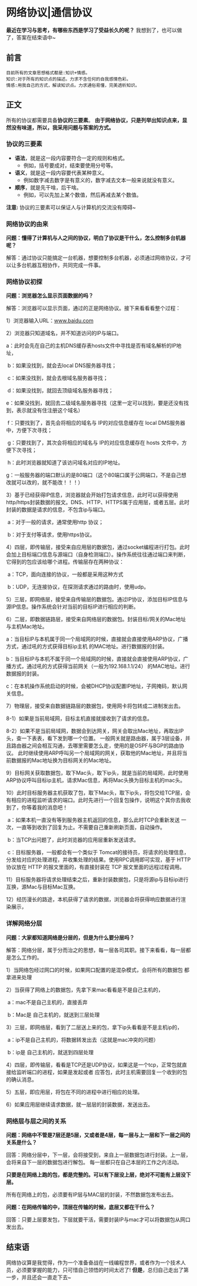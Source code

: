 # 网络协议|通信协议
**最近在学习与思考，有哪些东西是学习了受益长久的呢？**
我想到了，也可以做了，答案在结束语中~

## 前言
    目前所有的文章思想格式都是:知识+情感。
    知识:对于所有的知识点的描述。力求不含任何的自我感情色彩。
    情感:用我自己的方式，解读知识点。力求通俗易懂，完美透析知识。

## 正文
所有的协议都需要具备**协议的三要素**。
**由于网络协议，只是列举出知识点来，显然没有味道，所以，我采用问题与答案的方式。**

### 协议的三要素

- **语法**，就是这一段内容要符合一定的规则和格式。
    - 例如，括号要成对，结束要使用分号等。
- **语义**，就是这一段内容要代表某种意义。
    - 例如数字减去数字是有意义的，数字减去文本一般来说就没有意义。
- **顺序**，就是先干啥，后干啥。
    - 例如，可以先加上某个数值，然后再减去某个数值。

**注意:** 协议的三要素可以保证人与计算机的交流没有障碍~


### 网络协议的由来

**问题：懂得了计算机与人之间的协议，明白了协议是干什么，怎么控制多台机器呢？**

解答：通过协议只能搞定一台机器，想要控制多台机器，必须通过网络协议，才可以让多台机器互相协作，共同完成一件事。



### 网络协议初探

**问题：浏览器怎么显示页面数据的吗？**

解答：浏览器可以显示页面，通过的正是网络协议。接下来看看看整个过程：

1）浏览器输入URL：www.baidu.com

2）浏览器只知道域名，并不知道访问的IP与端口。

​	a：此时会先在自己的主机DNS缓存表hosts文件中寻找是否有域名解析的IP地址，

​	b：如果没找到，就会去local DNS服务器寻找；

​	c：如果没找到，就会去根域名服务器寻找；

​	d：如果没找到，就回去顶级域名服务器寻找；

​	e：如果没找到，就回去二级域名服务器寻找（这里一定可以找到，要是还没有找到，表示就没有住注册这个域名）

​	f：只要找到了，首先会将相应的域名与 IP的对应信息缓存在 local DMS服务器中，方便下次寻找；

​	g：只要找到了，其次会将相应的域名与 IP的对应信息缓存在 hosts 文件中，方便下次寻找；

​	h：此时浏览器就知道了该访问域名对应的IP地址。

​	g：一般服务器的端口默认的是80端口（这个80端口属于公网端口，不是自己想改就可以改的，就不能改！！！）

3）基于已经获得IP信息，浏览器就会开始打包请求信息，此时可以获得使用http/https封装数据的报文。DNS、HTTP、HTTPS属于应用层，或者五层。此时封装的数据是请求的信息，不包含ip与端口。

​	a：对于一般的请求，通常使用http 协议；

​	b：对于支付等请求，使用https协议。

4）四层，即传输层，接受来自应用层的数据包，通过socket编程进行打包。此时会加上目标端口信息与源端口（自身检测端口）。操作系统往往通过端口来判断，它得到的包应该给哪个进程。传输层存在两种协议：

​	a：TCP，面向连接的协议，一般都是采用这种方式

​	b：UDP，无连接协议，在探测请求通过的路由时，使用udp。

5）三层，即网络层，接受来自传输层的数据包。通过IP协议，添加目标IP信息与源IP信息。操作系统会针对当前的目标IP进行相应的判断。

6）二层，即数据链路层，接受来自网络层的数据包。封装目标/网关的Mac地址与主机Mac地址。

​	a：当目标IP与本机属于同一个局域网的时候，直接就会直接使用ARP协议，广播方式，通过吼的方式获得目标ip主机 的MAC地址。进行数据报的封装。

​	b：当目标IP与本机不属于同一个局域网的时候，直接就会直接使用ARP协议，广播方式，通过吼的方式获得当前网关（一般为192.168.1.1/24） 的MAC地址。进行数据报的封装。

​	c：在本机操作系统启动的时候，会被DHCP协议配置IP地址，子网掩码，默认网关信息。

7）物理层，接受来自数据链路层的数据包，使用网卡将包转成二进制发出去。

8-1）如果是当前局域网，目标主机直接就接收到了请求的信息。

8-2）如果不是当前局域网，数据会到达网关，网关会取出Mac地址，再取出IP头，查一下表表，看下发到哪一个位置。
	一般网关就是路由器，属于3层设备，并且路由器之间会相互沟通，去哪里需要怎么走，使用的是OSPF与BGP的路由协议。
	此时继续使用ARP呼叫另一个局域网的网关，获取他的Mac地址，并且将当前数据报的Mac地址换为目标网关的Mac地址。

9）目标网关获取数据包，取下Mac头，取下ip头，就是当前的局域网，此时使用ARP协议呼叫目标ip主机，请求Mac信息，再将Mac头换为目标主机的mac头。

10）此时目标服务器主机获取了包，取下Mac头，取下ip头，将包交给TCP层，会有相应的进程监听请求的端口。此时先进行一个回复包操作，说明这个其你去我收到了，你等着我的消息吧！

​	a：如果本机一直没有等到服务器主机返回的信息，那么此时TCP会重新发送 一次，一直等到收到了回复为止。不需要自己重新刷新页面，自动操作。

​	b：当TCP出问题了，此时浏览器的应用层重新发送请求。

​	c：目标服务器，一般都会有一个类似于 Tomcat的接待员，将请求的处理信息，分发给对应的处理进程，并收集处理的结果。使用RPC调用即可实现，基于 HTTP 协议放在 HTTP 的报文里面的，有直接封装在 TCP 报文里面的远程过程调用。

11）目标服务器将请求处理结束之后，重新封装数据包，只是将源ip与目标ip进行互换，源Mac与目标Mac互换。

12）经历漫长的路途，本机获得了请求的数据，浏览器会将获得响应数据进行渲染展示，



### 详解网络分层

**问题：大家都知道网络是分层的，但是为什么要分层吗？**

解答：网络分层，属于分而治之的思想，每一层各司其职。接下来看看，每一层都是怎么工作的。

1）当网络包经过网口的时候，如果网口配置的是混杂模式，会将所有的数据包 都拿进来处理

2）当获得了网络上的数据包，先拿下来mac看看是不是自己主机的，

​	a：mac不是自己主机的，直接丢弃

​	b：Mac是 自己主机的，就送到三层处理

3）三层，即网络层，看到了二层送上来的包，拿下ip头看看是不是主机ip的，

​	a：ip不是自己主机的，将数据转发出去（这就是mac冲突的问题）

​	b：ip是 自己主机的，就送到四层处理

4）四层，即传输层，看看是TCP还是UDP协议，如果这是一个tcp，正常包就直接给监听端口的进程，如果是发起或者 应答包，此时主机需要回复一个收到的包的确认消息。

5）五层，即应用层，将包在不同的进程中进行相应的处理。

6）如果应用层继续请求数据，就一层层的封装数据，发送出去。



### 网络层与层之间的关系

**问题：网络中不管是7层还是5层，又或者是4层，每一层与上一层和下一层之间的关系是什么？**

回答：网络分层中，下一层，会将接受到，来自上一层数据包进行封装。上一层，会将来自下一层的数据包进行解包。
	每一层都只在自己本层的工作之内活动。

​	**只要是在网络上跑的包，都是完整的。可以有下层没上层，绝对不可能有上层没下层。**

​	所有在网络上的包，必须要有IP层与MAC层的封装，不然数据包发布出去。



**问题：在网络传输的中，顶层在传输的时候，底层又都在干什么？**

回答：只要上层要发包，下层就要干活，需要封装IP与mac才可以将数据包从网口发出去。




## 结束语
网络协议算是我觉得，作为一个准备奋战在一线编程世界，或者作为一个技术人员，必须要掌握的能力，只可惜自己领悟的时间太迟了!
**但是**，总归自己走出了第一步，并且还会一直走下去~








